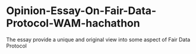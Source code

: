 # Opinion-Essay-On-Fair-Data-Protocol-WAM-hachathon
The essay provide a unique and original view into some aspect of Fair Data Protocol
